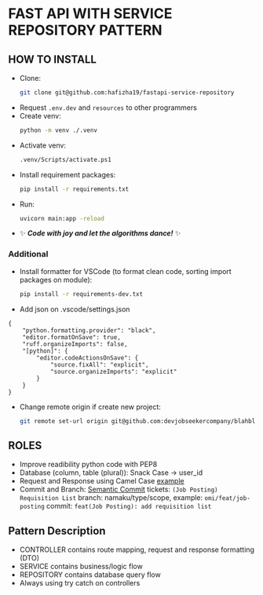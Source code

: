 # FAST API WITH SERVICE REPOSITORY PATTERN

## HOW TO INSTALL

- Clone:
  ```bash
  git clone git@github.com:hafizha19/fastapi-service-repository
  ```
- Request `.env.dev` and `resources` to other programmers
- Create venv:
  ```bash
  python -m venv ./.venv
  ```
- Activate venv:
  ```bash
  .venv/Scripts/activate.ps1
  ```
- Install requirement packages:
  ```bash
  pip install -r requirements.txt
  ```
- Run:
  ```bash
  uvicorn main:app -reload
  ```
- :sparkles: **_Code with joy and let the algorithms dance!_** :sparkles:

### Additional

- Install formatter for VSCode (to format clean code, sorting import packages on module):
  ```bash
  pip install -r requirements-dev.txt
  ```
- Add json on .vscode/settings.json

```
{
    "python.formatting.provider": "black",
    "editor.formatOnSave": true,
    "ruff.organizeImports": false,
    "[python]": {
        "editor.codeActionsOnSave": {
            "source.fixAll": "explicit",
            "source.organizeImports": "explicit"
        }
    }
}
```

- Change remote origin if create new project:
  ```bash
  git remote set-url origin git@github.com:devjobseekercompany/blahblah.git
  ```

## ROLES

- Improve readibility python code with PEP8
- Database (column, table (plural)): Snack Case -> user_id
- Request and Response using Camel Case [example](https://github.com/hafizha19/fastapi-service-repository/blob/master/data/responses/holiday_response.py)
- Commit and Branch: [Semantic Commit](https://gist.github.com/joshbuchea/6f47e86d2510bce28f8e7f42ae84c716)
  tickets: `(Job Posting) Requisition List`
  branch: namaku/type/scope, example: `omi/feat/job-posting`
  commit: `feat(Job Posting): add requisition list`

## Pattern Description

- CONTROLLER contains route mapping, request and response formatting (DTO)
- SERVICE contains business/logic flow
- REPOSITORY contains database query flow
- Always using try catch on controllers
